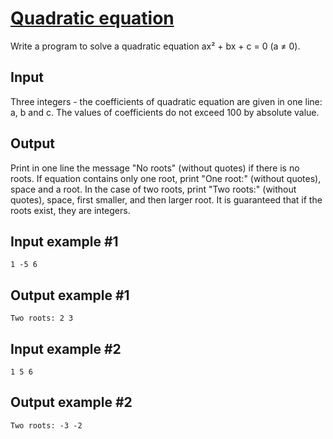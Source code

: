 # [Quadratic equation](https://www.e-olymp.com/en/problems/911)
Write a program to solve a quadratic equation ax² + bx + c = 0 (a ≠ 0).

## Input
Three integers - the coefficients of quadratic equation are given in one line: a, b and c. The values of coefficients do not exceed 100 by absolute value.

## Output
Print in one line the message "No roots" (without quotes) if there is no roots. If equation contains only one root, print "One root:" (without quotes), space and a root. In the case of two roots, print "Two roots:" (without quotes), space, first smaller, and then larger root. It is guaranteed that if the roots exist, they are integers.

## Input example #1
```
1 -5 6
```

## Output example #1
```
Two roots: 2 3
```

## Input example #2
```
1 5 6
```

## Output example #2
```
Two roots: -3 -2
```

